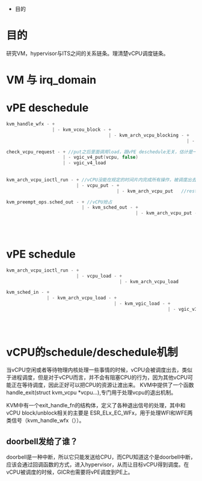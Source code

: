 + 目的


# 目的
研究VM，hypervisor与ITS之间的关系链条。理清楚vCPU调度链条。

# VM 与 irq_domain


# vPE deschedule
``` C
kvm_handle_wfx - +  
                 | - kvm_vcou_block - +  
                                      | - kvm_arch_vcpu_blocking - +  
                                                                   | - vgic_v4_put(vcpu, true)  //true mean door bell is need

check_vcpu_request - + //put之后里面调用load，跟vPE deschedule无关，估计是一些reload操作  
                     | - vgic_v4_put(vcpu, false)  
                     | - vgic_v4_load  
                     
                     
kvm_arch_vcpu_ioctl_run - + //vCPU没能在规定的时间片内完成所有操作，被调度出去后需要立即进入排队。                    
                          | - vcpu_put - +  
                                         | - kvm_arch_vcpu_put   //rest is the same with sched_out  

kvm_preempt_ops.sched_out - + //vCPU抢占  
                            | - kvm_sched_out - +  
                                                | - kvm_arch_vcpu_put - +  
                                                                        | - kvm_vgic_put - +  
                                                                                           | - vgic_v4_put(vcpu, false) - + //false mean that no door bell need  
                                                                                                                          | - itc_make_vpe_non_resident
```

# vPE schedule
``` C
kvm_arch_vcpu_ioctl_run - +
                          | - vcpu_load - +
                                          | - kvm_arch_vcpu_load

kvm_sched_in - +
               | - kvm_arch_vcpu_load - +
                                        | - kvm_vgic_load - +
                                                            | - vgic_v3_load - +
                                                                               | - vgic_v4_load - +
                                                                                                  | - its_make_vpe_resident
                                                            

```

# vCPU的schedule/deschedule机制
当vCPU空闲或者等待物理内核处理一些事情的时候，vCPU会被调度出去，类似于进程调度，但是对于vCPU而言，并不会有阻塞CPU的行为，因为其他vCPU可能正在等待调度，因此正好可以把CPU的资源让渡出来。
KVM中提供了一个函数 handle_exit(struct kvm_vcpu *vcpu...),专门用于处理vcpu的退出机制。

KVM中有一个exit_handle_fn的结构体，定义了各种退出信号的处理，其中和vCPU block/unblock相关的主要是 ESR_ELx_EC_WFx，用于处理WFI和WFE两类信号（kvm_handle_wfx（））。

## doorbell发给了谁？
doorbell是一种中断，所以它只能发送给CPU，而CPU知道这个是doorbell中断，应该会通过回调函数的方式，进入hypervisor，从而让目标vCPU得到调度。在vCPU被调度的时候，GICR也需要将vPE调度到PE上。




